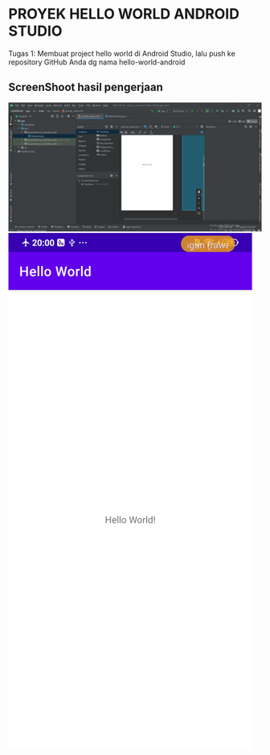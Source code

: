 # PROYEK HELLO WORLD ANDROID STUDIO

Tugas 1: Membuat project hello world di Android Studio, lalu push ke repository GitHub Anda dg nama hello-world-android


## ScreenShoot hasil pengerjaan

![Hasil Praktikum](screenshoot/ss01.JPG)
![](screenshoot/ss02.jpeg)